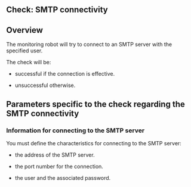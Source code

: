 
## Check: SMTP connectivity
			



<a name="NOTE1"></a>
<a name="NOTE1_1"></a>


## Overview
<a name="overview_ELTTEXTE000076"></a>
The monitoring robot will try to connect to an SMTP server with the specified user.

The check will be:

- successful if the connection is effective.

- unsuccessful otherwise.




<a name="NOTE2"></a>
<a name="NOTE2_1"></a>


## Parameters specific to the check regarding the SMTP connectivity
<a name="parameters_specific_the_check_regarding_the_smtp_connectivity_ELTTEXTE000100"></a>


### Information for connecting to the SMTP server
<a name="information_for_connecting_the_smtp_server_ELTPARAGRAPHE000023"></a>

You must define the characteristics for connecting to the SMTP server:

- the address of the SMTP server.

- the port number for the connection.

- the user and the associated password.





